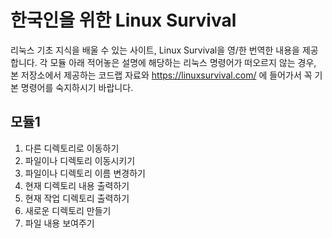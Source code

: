 # 한국인을 위한 Linux Survival
리눅스 기초 지식을 배울 수 있는 사이트, Linux Survival을 영/한 번역한 내용을 제공합니다. 각 모듈 아래 적어놓은 설명에 해당하는 리눅스 명령어가 떠오르지 않는 경우, 본 저장소에서 제공하는 코드랩 자료와 https://linuxsurvival.com/ 에 들어가서 꼭 기본 명령어를 숙지하시기 바랍니다.

## 모듈1

1) 다른 디렉토리로 이동하기
2) 파일이나 디렉토리 이동시키기
3) 파일이나 디렉토리 이름 변경하기
4) 현재 디렉토리 내용 출력하기
5) 현재 작업 디렉토리 출력하기
6) 새로운 디렉토리 만들기
7) 파일 내용 보여주기








